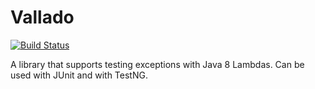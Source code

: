 # Vallado

[![Build Status](https://secure.travis-ci.org/stefanbirkner/vallado.png)](https://travis-ci.org/stefanbirkner/vallado)

A library that supports testing exceptions with Java 8 Lambdas. Can be used with JUnit and with TestNG.